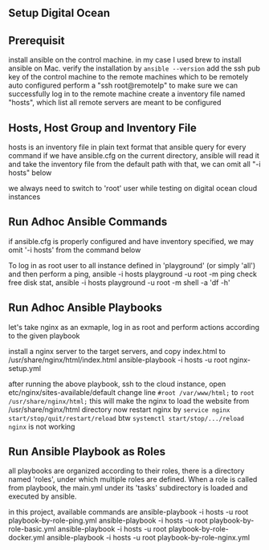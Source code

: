 
## Setup Digital Ocean


## Prerequisit

install ansible on the control machine. in my case I used brew to install ansible on Mac.
verify the installation by `ansible --version`
add the ssh pub key of the control machine to the remote machines which to be remotely auto configured
perform a "ssh root@remoteIp" to make sure we can successfully log in to the remote machine
create a inventory file named "hosts", which list all remote servers are meant to be configured


## Hosts, Host Group and Inventory File
hosts is an inventory file in plain text format that ansible query for every command
if we have ansible.cfg on the current directory, ansible will read it and take the inventory file from the default path
with that, we can omit all "-i hosts" below 

we always need to switch to 'root' user while testing on digital ocean cloud instances

## Run Adhoc Ansible Commands
if ansible.cfg is properly configured and have inventory specified, we may omit '-i hosts' from the command below

To log in as root user to all instance defined in 'playground' (or simply 'all') and then 
perform a ping,         ansible -i hosts playground -u root -m ping
check free disk stat,   ansible -i hosts playground -u root -m shell -a 'df -h'


## Run Adhoc Ansible Playbooks
let's take nginx as an exmaple, 
log in as root and perform actions according to the given playbook

install a nginx server to the target servers, and copy index.html to /usr/share/nginx/html/index.html
ansible-playbook -i hosts -u root nginx-setup.yml

after running the above playbook, ssh to the cloud instance, open etc/nginx/sites-available/default
change line `#root /var/www/html;` to `root /usr/share/nginx/html;`
this will make the nginx to load the website from /usr/share/nginx/html directory
now restart nginx by `service nginx start/stop/quit/restart/reload`
btw `systemctl start/stop/.../reload nginx` is not working


## Run Ansible Playbook as Roles

all playbooks are organized according to their roles, there is a directory named 'roles', under which multiple roles are defined.
When a role is called from playbook, the main.yml under its 'tasks' subdirectory is loaded and executed by ansible.

in this project, available commands are
ansible-playbook -i hosts -u root playbook-by-role-ping.yml
ansible-playbook -i hosts -u root playbook-by-role-basic.yml
ansible-playbook -i hosts -u root playbook-by-role-docker.yml
ansible-playbook -i hosts -u root playbook-by-role-nginx.yml



